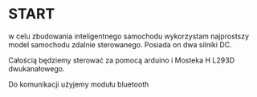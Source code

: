 # START #

w celu zbudowania inteligentnego samochodu wykorzystam najprostszy model samochodu zdalnie sterowanego. Posiada on dwa silniki DC.

Całością będziemy sterować za pomocą arduino i Mosteka H L293D dwukanałowego.

Do komunikacji użyjemy modułu bluetooth